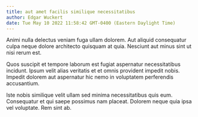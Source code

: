```yaml
---
title: aut amet facilis similique necessitatibus
author: Edgar Wuckert
date: Tue May 10 2022 11:58:42 GMT-0400 (Eastern Daylight Time)
---
```

Animi nulla delectus veniam fuga ullam dolorem. Aut aliquid consequatur culpa neque dolore architecto quisquam at quia. Nesciunt aut minus sint ut nisi rerum est.

 Quos suscipit et tempore laborum est fugiat aspernatur necessitatibus incidunt. Ipsum velit alias veritatis et et omnis provident impedit nobis. Impedit dolorem aut aspernatur hic nemo in voluptatem perferendis accusantium.

 Iste nobis similique velit ullam sed minima necessitatibus quis eum. Consequatur et qui saepe possimus nam placeat. Dolorem neque quia ipsa vel voluptate. Rem sint ab.